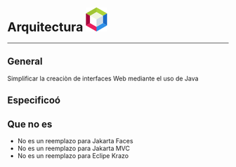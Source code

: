# Arquitectura ![Description Here](https://raw.githubusercontent.com/moacirrf/netbeans-markdown/main/images/nblogo48x48.png)

***

## General
Simplificar la creaciòn de interfaces Web mediante el uso de Java


## Especificoó

## Que no es

* No es un reemplazo para Jakarta Faces
* No es un reemplazo para Jakarta MVC
* No es un reemplazo para Eclipe Krazo


